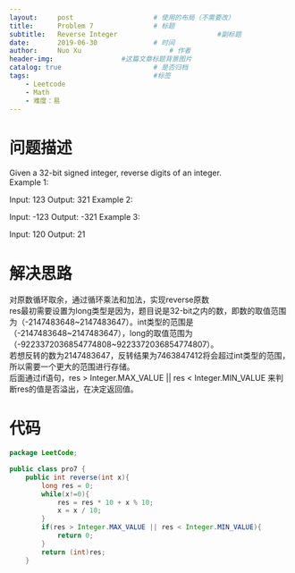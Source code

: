 ```yaml
---
layout:     post   				    # 使用的布局（不需要改）
title:      Problem 7 				# 标题 
subtitle:   Reverse Integer                         #副标题
date:       2019-06-30				# 时间
author:     Nuo Xu 						# 作者
header-img:              	#这篇文章标题背景图片
catalog: true 						# 是否归档
tags:								#标签
    - Leetcode
    - Math
    - 难度：易
---
```

# 问题描述
Given a 32-bit signed integer, reverse digits of an integer.  
Example 1:

Input: 123
Output: 321
Example 2:

Input: -123
Output: -321
Example 3:

Input: 120
Output: 21

# 解决思路
对原数循环取余，通过循环乘法和加法，实现reverse原数  
res最初需要设置为long类型是因为，题目说是32-bit之内的数，即数的取值范围为（-2147483648~2147483647）。int类型的范围是（-2147483648~2147483647），long的取值范围为（-9223372036854774808~9223372036854774807）。  
若想反转的数为2147483647，反转结果为7463847412将会超过int类型的范围，所以需要一个更大的范围进行存储。  
后面通过if语句，res > Integer.MAX_VALUE || res < Integer.MIN_VALUE 来判断res的值是否溢出，在决定返回值。

# 代码
```java
package LeetCode;

public class pro7 {
    public int reverse(int x){
        long res = 0;
        while(x!=0){
            res = res * 10 + x % 10;
            x = x / 10;
        }
        if(res > Integer.MAX_VALUE || res < Integer.MIN_VALUE){
            return 0;
        }
        return (int)res;
    }
```
